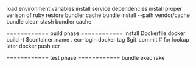 load environment variables
install service dependencies
install proper verison of ruby
restore bundler cache
bundle install --path vendor/cache
bundle clean
stash bundler cache

============ build phase ============
install Dockerfile
docker build -t $container_name .
ecr-login
docker tag $git_commit # for lookup later
docker push ecr

============ test phase ============
bundle exec rake
